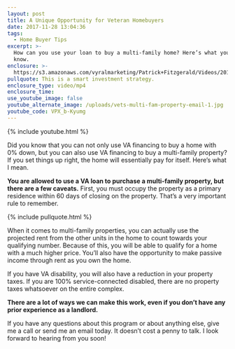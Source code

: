 ```yaml
---
layout: post
title: A Unique Opportunity for Veteran Homebuyers
date: 2017-11-28 13:04:36
tags:
  - Home Buyer Tips
excerpt: >-
  How can you use your loan to buy a multi-family home? Here’s what you need to
  know.
enclosure: >-
  https://s3.amazonaws.com/vyralmarketing/Patrick+Fitzgerald/Videos/2017/November/The+VA+Loan+Guy-+A+Unique+Opportunity+for+Veteran+Homebuyers.mp4
pullquote: This is a smart investment strategy.
enclosure_type: video/mp4
enclosure_time:
use_youtube_image: false
youtube_alternate_image: /uploads/vets-multi-fam-property-email-1.jpg
youtube_code: VPX_b-Kyumg
---
```



{% include youtube.html %}

Did you know that you can not only use VA financing to buy a home with 0% down, but you can also use VA financing to buy a multi-family property? If you set things up right, the home will essentially pay for itself. Here’s what I mean.

**You are allowed to use a VA loan to purchase a multi-family property, but there are a few caveats.** First, you must occupy the property as a primary residence within 60 days of closing on the property. That’s a very important rule to remember.

{% include pullquote.html %}

When it comes to multi-family properties, you can actually use the projected rent from the other units in the home to count towards your qualifying number. Because of this, you will be able to qualify for a home with a much higher price. You’ll also have the opportunity to make passive income through rent as you own the home.

If you have VA disability, you will also have a reduction in your property taxes. If you are 100% service-connected disabled, there are no property taxes whatsoever on the entire complex.

**There are a lot of ways we can make this work, even if you don’t have any prior experience as a landlord.**

If you have any questions about this program or about anything else, give me a call or send me an email today. It doesn’t cost a penny to talk. I look forward to hearing from you soon!